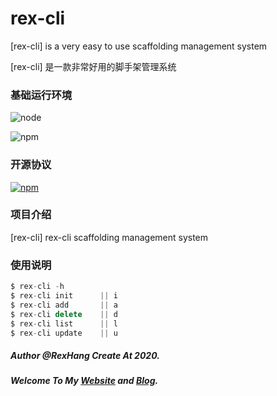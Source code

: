 # rex-cli
[rex-cli] is a very easy to use scaffolding management system

[rex-cli] 是一款非常好用的脚手架管理系统

### 基础运行环境
![node](https://img.shields.io/badge/node_version->=9.10.0-green.svg?style=plastic)

![npm](https://img.shields.io/badge/npm_version->=5.6.0-green.svg?style=plastic)

### 开源协议
[![npm](https://img.shields.io/badge/license-MIT-blue.svg)](https://github.com/rexhang/rex-cli/blob/master/LICENSE)

### 项目介绍
[rex-cli] rex-cli scaffolding management system

### 使用说明
``` javascript
$ rex-cli -h
$ rex-cli init      || i
$ rex-cli add       || a
$ rex-cli delete    || d
$ rex-cli list      || l
$ rex-cli update    || u  
````

##### Author @RexHang Create At 2020.

##### Welcome To My [Website](https://rexhang.com/) and [Blog](http://www.rexhang.com/blog/).